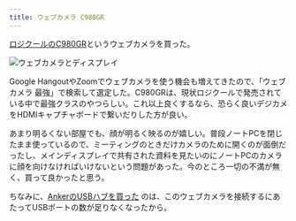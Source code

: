 ```yaml
---
title: ウェブカメラ C980GR
---
```


[ロジクールのC980GR](https://www.amazon.co.jp/dp/B086R71LGW)というウェブカメラを買った。

![](https://i.imgur.com/jEjATKTh.jpg "ウェブカメラとディスプレイ")

Google HangoutやZoomでウェブカメラを使う機会も増えてきたので、「ウェブカメラ 最強」で検索して選定した。C980GRは、現状ロジクールで発売されている中で最強クラスのやつらしい。これ以上良くするなら、恐らく良いデジカメをHDMIキャプチャボードで繋いだりした方が良い。

あまり明るくない部屋でも、顔が明るく映るのが嬉しい。普段ノートPCを閉じたまま使っているので、ミーティングのときだけカメラのために開くのが面倒だったし、メインディスプレイで共有された資料を見たいのにノートPCのカメラに顔を向けなければいけないという問題があった。今のところ一切の不満が無く、買って良かったと思う。

ちなみに、[AnkerのUSBハブを買った](https://r7kamura.com/articles/2020-09-19-anker-usb-hub) のは、このウェブカメラを接続するにあたってUSBポートの数が足りなくなったから。
